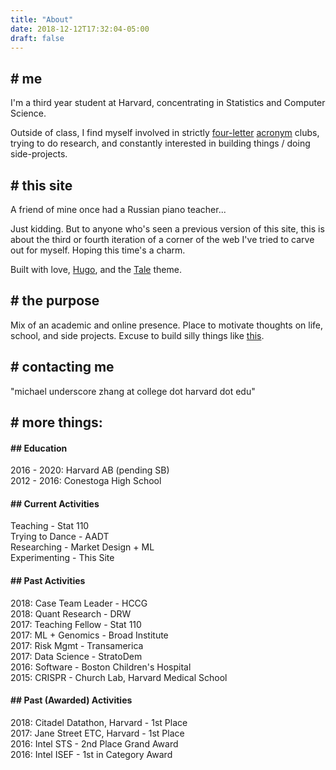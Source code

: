 ```yaml
---
title: "About"
date: 2018-12-12T17:32:04-05:00
draft: false
---
```


## # me

I'm a third year student at Harvard, concentrating in Statistics and Computer Science. 

Outside of class, I find myself involved in strictly [four-letter](https://www.harvardconsulting.org/) [acronym](https://www.google.com/search?q=aadt&oq=aadt&aqs=chrome..69i57j69i60.979j0j4&sourceid=chrome&ie=UTF-8) clubs, trying to do research, and constantly interested in building things / doing side-projects.

## # this site  
A friend of mine once had a Russian piano teacher...  

Just kidding. But to anyone who's seen a previous version of this site, this is about the third or fourth iteration of a corner of the web I've tried to carve out for myself. Hoping this time's a charm.  

Built with love, [Hugo](https://gohugo.io/), and the [Tale](https://themes.gohugo.io/tale-hugo/) theme.  

## # the purpose  
Mix of an academic and online presence. Place to motivate thoughts on life, school, and side projects. Excuse to build silly things like [this](michaelzhang.xyz). 

## # contacting me  
"michael underscore zhang at college dot harvard dot edu"  

## # more things:  

#### ## Education 
2016 - 2020: Harvard AB (pending SB)  
2012 - 2016: Conestoga High School  

#### ## Current Activities  
Teaching - Stat 110  
Trying to Dance - AADT  
Researching - Market Design + ML  
Experimenting - This Site  

#### ## Past Activities  
2018: Case Team Leader - HCCG  
2018: Quant Research - DRW  
2017: Teaching Fellow - Stat 110  
2017: ML + Genomics - Broad Institute  
2017: Risk Mgmt - Transamerica  
2017: Data Science - StratoDem  
2016: Software - Boston Children's Hospital  
2015: CRISPR - Church Lab, Harvard Medical School  

#### ## Past (Awarded) Activities  
2018: Citadel Datathon, Harvard - 1st Place   
2017: Jane Street ETC, Harvard - 1st Place  
2016: Intel STS - 2nd Place Grand Award   
2016: Intel ISEF - 1st in Category Award   

